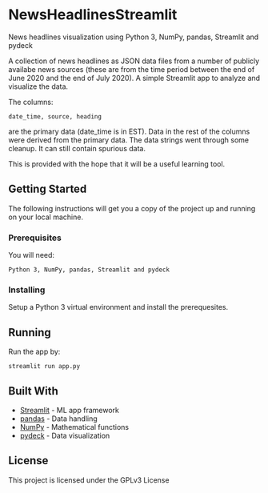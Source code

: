 
# NewsHeadlinesStreamlit
News headlines visualization using Python 3, NumPy, pandas, Streamlit and pydeck

A collection of news headlines as JSON data files from a number of publicly availabe news sources (these are from the time period between the end of June 2020 and the end of July 2020). A simple Streamlit app to analyze and visualize the data.

The columns:
```
date_time, source, heading
```
are the primary data (date_time is in EST). Data in the rest of the columns were derived from the primary data. The data strings went through some cleanup. It can still contain spurious data. 

This is provided with the hope that it will be a useful learning tool.

## Getting Started

The following instructions will get you a copy of the project up and running on your local machine.

### Prerequisites

You will need:
```
Python 3, NumPy, pandas, Streamlit and pydeck
``` 
### Installing

Setup a Python 3 virtual environment and install the prerequesites.

## Running

Run the app by:
```
streamlit run app.py
```

## Built With

* [Streamlit](https://www.streamlit.io/) - ML app framework 
* [pandas](https://pandas.pydata.org/) - Data handling 
* [NumPy](https://numpy.org/) - Mathematical functions 
* [pydeck](https://pypi.org/project/pydeck/) - Data visualization 

## License

This project is licensed under the GPLv3 License
